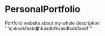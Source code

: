 # PersonalPortfolio
Portfolio website about my whole description  
'''ajbksdkfasbdjhbasdbfkvasdfsdbfasdf'''
